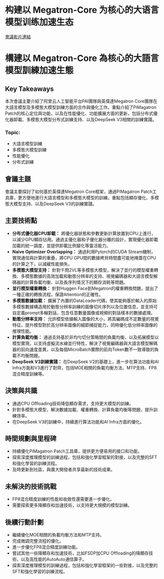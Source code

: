 # 构建以 Megatron-Core 为核心的大语言模型训练加速生态
[會議影片連結](https://www.nvidia.com/gtc/session-catalog/?search=%E6%9E%84%E5%BB%BA%E4%BB%A5%20Megatron-Core%20%E4%B8%BA%E6%A0%B8%E5%BF%83%E7%9A%84%E5%A4%A7%E8%AF%AD%E8%A8%80%E6%A8%A1%E5%9E%8B%E8%AE%AD%E7%BB%83%E5%8A%A0%E9%80%9F%E7%94%9F%E6%80%81&tab.catalogallsessionstab=16566177511100015Kus#/session/1727454091122001Qxbv)
# 構建以 Megatron-Core 為核心的大語言模型訓練加速生態

## Key Takeaways
本次會議主要介紹了阿里云人工智能平台PAI團隊與英偉達Megatron Core團隊在大語言模型及多模態大模型訓練方面的合作與優化工作。重點介紹了PiMagatron Patch的核心定位與功能，以及在性能優化、功能擴展方面的更新，包括分布式優化器卸載、多模態大模型分布式訓練支持、以及DeepSeek V3相關的訓練實踐。

### Topic:
*   大語言模型訓練
*   多模態大模型訓練
*   性能優化
*   分布式訓練

## 會議主題
會議主要探討了如何基於英偉達Megatron Core框架，通過PiMagatron Patch工具庫，更方便地進行大語言模型和多模態大模型的訓練。重點包括顯存優化、多模態大模型支持、以及DeepSeek V3的訓練實踐。

## 主要技術點
*   **分布式優化器CPU卸載：** 將優化器狀態和參數更新計算放置到CPU上進行，以減少GPU顯存佔用。通過主優化器和子優化器分離的設計，實現優化器卸載加載的統一調度，並提供卸載比例變化等靈活能力。
*   **Naive Optimizer Overlapping：** 通過利用Pytorch的CUDA Stream機制，實現通信與計算的重疊，將CPU GPU間的數據拷貝時間盡可能地掩蓋在CPU的計算之下，以減緩性能損失。
*   **多模態大模型支持：** 針對千問2VL等多模態大模型，解決了並行的模型權重轉換、多模態數據的高效加載和動態分辨率的支持、視覺編碼器和大語言模型解碼器的計算負載均衡、以及長序列情況下的顯存消耗等問題。
*   **並行模型權重轉換：** 針對Huggen Face到Megatron的權重轉換問題，提出了一種正確的轉換流程，保證Attention的正確性。
*   **多模態數據加載：** 擴展了內置的DataLoader代碼，使其能夠基於輸入的原始多模態數據構造用於動態分辨率訓練的圖像切片序列以及位置信息，並支持可自定義prompt多輪對話，包含任意數量圖像或視頻的對話樣本的數據處理。
*   **動態分辨率支持：** 允許模型依據輸入圖像的大小，將其編碼成不定數量的視覺特征，提升模型對於高分辨率圖像的細節捕捉能力，同時優化低分辨率圖像的推理性能。
*   **計算負載均衡：** 通過支持基於非均勻切分策略間的負載均衡，以及拓展模型以模型實現，以支持虛擬流水線並行特性，解決了視覺編碼器與大語言模型解碼器的前向速度差異，以及每個MicroBatch實際的前向Token數不一致導致的負載不均衡問題。
*   **DeepSeek V3訓練實踐：** 在DeepSeek V2的基礎上，進一步在算法功能和AI Infra方面和V3進行了對齊，包括MOE相關的負載均衡方法、MTP支持、FP8混合精度訓練等。

## 決策與共識
*   通過CPU Offloading技術降低顯存需求，支持更大模型的訓練。
*   針對多模態大模型，解決數據加載、權重轉換、計算負載均衡等問題，提升訓練效率。
*   在DeepSeek V3的訓練中，持續進行算法功能和AI Infra方面的優化。

## 時間規劃與里程碑
*   持續優化PiMagatron Patch工具庫，提供更方便易用的接口和功能。
*   探索深度推理模型的訓練過程，包括和強化學習框架的對接，以及完整的SFT和強化學習的訓練流程。
*   及時更新到社區，與廣大開發者共享最新的技術成果。

## 未解決的技術挑戰
*   FP8混合精度訓練的性能和收斂性還需要進一步優化。
*   需要探索更多降顯存和加速技術，以支持更大規模的模型訓練。

## 後續行動計劃
*   繼續優化MOE相關的負載均衡方法和MTP支持。
*   完成微調完整流程的優化。
*   進一步優化FP8混合精度訓練功能。
*   嘗試其他一些降顯存和加速技術，比如FSDP加CPU Offloading的降顯存技術，以及高性能的AutoAuto通信算子。
*   探索深度推理模型的訓練過程，包括和強化學習框架的一些對接，以及完整的SFT和強化學習的訓練流程。
